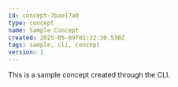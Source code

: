 ```yaml
---
id: concept-7bae17a0
type: concept
name: Sample Concept
created: 2025-05-09T02:22:30.530Z
tags: sample, cli, concept
version: 1
---
```


This is a sample concept created through the CLI.
